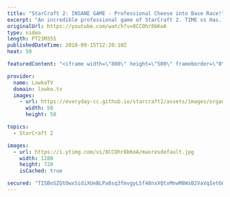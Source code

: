 ```yaml
---
title: "StarCraft 2: INSANE GAME - Professional Cheese into Base Race!"
excerpt: "An incredible professional game of StarCraft 2. TIME vs Has. Subscribe for more videos: http://lowko.tv/youtube TIME vs Stephano: https://goo.gl/f6EuwE  Not the game I expected at all, then again, Has is known to bring with him some crazy strategies. In this game, Has opens up relatively cheesy, but"
originalUrl: https://youtube.com/watch?v=8CCOhr8bKoA
type: video
length: PT23M35S
publishedDateTime: 2018-09-15T12:20:10Z
heat: 50

featuredContent: "<iframe width=\"800\" height=\"500\" frameborder=\"0\" src=\"https://www.youtube.com/embed/8CCOhr8bKoA\" allow=\"accelerometer; autoplay; encrypted-media; gyroscope; picture-in-picture\" allowfullscreen></iframe>"

provider:
  name: LowkoTV
  domain: lowko.tv
  images:
    - url: https://everyday-cc.github.io/starcraft2/assets/images/organizations/lowko.tv-50x50.jpg
      width: 50
      height: 50

topics:
  - StarCraft 2

images:
  - url: https://i.ytimg.com/vi/8CCOhr8bKoA/maxresdefault.jpg
    width: 1280
    height: 720
    isCached: true

secured: "TISBoSZQtOwxSidiXUeBLPa8sq3fmvgyLSf48nxXQtxMnwM8WsB2VaVqIetGOqoPRGuNeGc0OrzPmxkc6gt3mFVADASImHp505lnvjnRrRif9+h6Q6ksh7GSeQYelTeHxs4giJ740gN9LkgOtBvwcK6qsYCbOHWwIhu0qXwu3uZo5SPChVDw02g8DXt6F4mzGhjdsIbkyQ08R5wCKAPvT5z+XxjCu6NbivdkPd632NPlrFYEIe7pL0yGEZW+2/NuJq585x9GCvxs1ToE7Rg/6SqsquYXCig7HLjRT8jt2JuDcWq1/U2MJuRZw1nRqipwZxPU1cniwbzoH9alCU8Z0ZWIa+dxCfkwmCOp0R+CZ5xxR9Q2yel+/IJNBGwMDfwPL59p20ttmzTq8Ydqkx0qJamzZjohxfC2kK8/+ZMSsKCVUeMAxOJWBVttxqsCBvDD;nBW3decj/B3+IhNSIWEyEg=="
---
```



